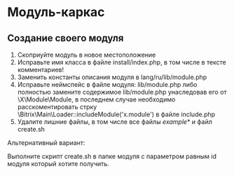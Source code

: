 # Модуль-каркас

## Создание своего модуля

1. Скоприуйте модуль в новое местоположение
2. Исправьте имя класса в файле install/index.php, в том числе в тексте комментариев!
3. Заменить константы описания модуля в lang/ru/lib/module.php
4. Исправьте неймспейс в файле модуля: lib/module.php либо полностью замените содержимое lib/module.php унаследовав его от \X\Module\Module, в последнем случае необходимо расскоментировать стрку \Bitrix\Main\Loader::includeModule('x.module') в файле include.php
5. Удалите лишние файлы, в том числе все файлы _example_* и файл create.sh

Альтернативный вариант:

Выполните скрипт create.sh в папке модуля с параметром равным id модуля который хотите получить.

